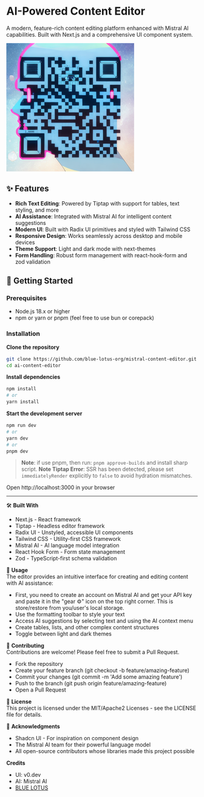 # AI-Powered Content Editor

A modern, feature-rich content editing platform enhanced with Mistral AI capabilities. Built with Next.js and a comprehensive UI component system.

![Content Editor](./BLUELOTUS.png)

## ✨ Features

- **Rich Text Editing**: Powered by Tiptap with support for tables, text styling, and more
- **AI Assistance**: Integrated with Mistral AI for intelligent content suggestions
- **Modern UI**: Built with Radix UI primitives and styled with Tailwind CSS
- **Responsive Design**: Works seamlessly across desktop and mobile devices
- **Theme Support**: Light and dark mode with next-themes
- **Form Handling**: Robust form management with react-hook-form and zod validation

## 🚀 Getting Started

### Prerequisites

- Node.js 18.x or higher
- npm or yarn or pnpm (feel free to use bun or corepack)

### Installation

**Clone the repository**
```bash
git clone https://github.com/blue-lotus-org/mistral-content-editor.git
cd ai-content-editor
```

**Install dependencies**
```bash
npm install
# or
yarn install
```

**Start the development server**
```bash
npm run dev
# or
yarn dev
# or
pnpm dev
```

> **Note**: if use pnpm, then run: `pnpm approve-builds` and install sharp script.
> **Note Tiptap Error**: SSR has been detected, please set `immediatelyRender` explicitly to `false` to avoid hydration mismatches.

Open http://localhost:3000 in your browser

---

🛠️ **Built With**
- Next.js - React framework
- Tiptap - Headless editor framework
- Radix UI - Unstyled, accessible UI components
- Tailwind CSS - Utility-first CSS framework
- Mistral AI - AI language model integration
- React Hook Form - Form state management
- Zod - TypeScript-first schema validation

📖 **Usage**\
The editor provides an intuitive interface for creating and editing content with AI assistance:

- First, you need to create an account on Mistral AI and get your API key and paste it in the "gear ⚙️" icon on the top right corner. This is store/restore from you/user's local storage.
- Use the formatting toolbar to style your text
- Access AI suggestions by selecting text and using the AI context menu
- Create tables, lists, and other complex content structures
- Toggle between light and dark themes

🤝 **Contributing**\
Contributions are welcome! Please feel free to submit a Pull Request.

- Fork the repository
- Create your feature branch (git checkout -b feature/amazing-feature)
- Commit your changes (git commit -m 'Add some amazing feature')
- Push to the branch (git push origin feature/amazing-feature)
- Open a Pull Request

📄 **License**\
This project is licensed under the MIT/Apache2 Licenses - see the LICENSE file for details.

🙏 **Acknowledgments**
- Shadcn UI - For inspiration on component design
- The Mistral AI team for their powerful language model
- All open-source contributors whose libraries made this project possible

**Credits**
- UI: v0.dev
- AI: Mistral AI
- [BLUE LOTUS](https://lotuschain.org)
